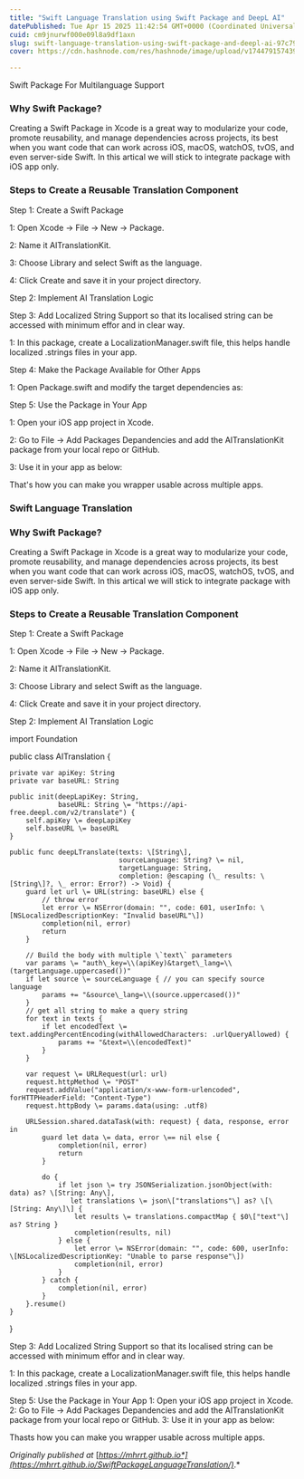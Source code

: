 ```yaml
---
title: "Swift Language Translation using Swift Package and DeepL AI"
datePublished: Tue Apr 15 2025 11:42:54 GMT+0000 (Coordinated Universal Time)
cuid: cm9jnurwf000e09l8a9df1axn
slug: swift-language-translation-using-swift-package-and-deepl-ai-97c79fcdeced
cover: https://cdn.hashnode.com/res/hashnode/image/upload/v1744791574397/d81e0521-de0f-4ae5-b4dd-9eaeea90b1f9.jpeg

---
```


Swift Package For Multilanguage Support

### Why Swift Package?

Creating a Swift Package in Xcode is a great way to modularize your code, promote reusability, and manage dependencies across projects, its best when you want code that can work across iOS, macOS, watchOS, tvOS, and even server-side Swift. In this artical we will stick to integrate package with iOS app only.

### Steps to Create a Reusable Translation Component

Step 1: Create a Swift Package

1: Open Xcode → File → New → Package.

2: Name it AITranslationKit.

3: Choose Library and select Swift as the language.

4: Click Create and save it in your project directory.

Step 2: Implement AI Translation Logic

Step 3: Add Localized String Support so that its localised string can be accessed with minimum effor and in clear way.

1: In this package, create a LocalizationManager.swift file, this helps handle localized .strings files in your app.

Step 4: Make the Package Available for Other Apps

1: Open Package.swift and modify the target dependencies as:

Step 5: Use the Package in Your App

1: Open your iOS app project in Xcode.

2: Go to File → Add Packages Depandencies and add the AITranslationKit package from your local repo or GitHub.

3: Use it in your app as below:

That's how you can make you wrapper usable across multiple apps.

### Swift Language Translation

### Why Swift Package?

Creating a Swift Package in Xcode is a great way to modularize your code, promote reusability, and manage dependencies across projects, its best when you want code that can work across iOS, macOS, watchOS, tvOS, and even server-side Swift. In this artical we will stick to integrate package with iOS app only.

### Steps to Create a Reusable Translation Component

Step 1: Create a Swift Package

1: Open Xcode → File → New → Package.

2: Name it AITranslationKit.

3: Choose Library and select Swift as the language.

4: Click Create and save it in your project directory.

Step 2: Implement AI Translation Logic

import Foundation  
  
public class AITranslation {  
     
    private var apiKey: String  
    private var baseURL: String   
      
    public init(deepLapiKey: String,  
                baseURL: String \= "https://api-free.deepl.com/v2/translate") {  
        self.apiKey \= deepLapiKey  
        self.baseURL \= baseURL  
    }  
  
    public func deepLTranslate(texts: \[String\],  
                               sourceLanguage: String? \= nil,  
                               targetLanguage: String,  
                               completion: @escaping (\_ results: \[String\]?, \_ error: Error?) -> Void) {  
        guard let url \= URL(string: baseURL) else {  
            // throw error  
            let error \= NSError(domain: "", code: 601, userInfo: \[NSLocalizedDescriptionKey: "Invalid baseURL"\])  
            completion(nil, error)  
            return  
        }  
          
        // Build the body with multiple \`text\` parameters  
        var params \= "auth\_key=\\(apiKey)&target\_lang=\\(targetLanguage.uppercased())"  
        if let source \= sourceLanguage { // you can specify source language  
            params += "&source\_lang=\\(source.uppercased())"  
        }  
        // get all string to make a query string  
        for text in texts {  
            if let encodedText \= text.addingPercentEncoding(withAllowedCharacters: .urlQueryAllowed) {  
                params += "&text=\\(encodedText)"  
            }  
        }  
          
        var request \= URLRequest(url: url)  
        request.httpMethod \= "POST"  
        request.addValue("application/x-www-form-urlencoded", forHTTPHeaderField: "Content-Type")  
        request.httpBody \= params.data(using: .utf8)  
          
        URLSession.shared.dataTask(with: request) { data, response, error in  
            guard let data \= data, error \== nil else {  
                completion(nil, error)  
                return  
            }  
              
            do {  
                if let json \= try JSONSerialization.jsonObject(with: data) as? \[String: Any\],  
                   let translations \= json\["translations"\] as? \[\[String: Any\]\] {  
                    let results \= translations.compactMap { $0\["text"\] as? String }  
                    completion(results, nil)  
                } else {  
                    let error \= NSError(domain: "", code: 600, userInfo: \[NSLocalizedDescriptionKey: "Unable to parse response"\])  
                    completion(nil, error)  
                }  
            } catch {  
                completion(nil, error)  
            }  
        }.resume()  
    }  
  
}

Step 3: Add Localized String Support so that its localised string can be accessed with minimum effor and in clear way.

1: In this package, create a LocalizationManager.swift file, this helps handle localized .strings files in your app.

Step 5: Use the Package in Your App 1: Open your iOS app project in Xcode. 2: Go to File → Add Packages Depandencies and add the AITranslationKit package from your local repo or GitHub. 3: Use it in your app as below:

Thasts how you can make you wrapper usable across multiple apps.

*Originally published at* [*https://mhrrt.github.io*](https://mhrrt.github.io/SwiftPackageLanguageTranslation/)*.*